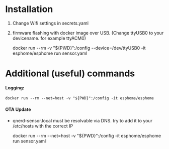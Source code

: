 Installation
============

1. Change Wifi settings in secrets.yaml
2. firmware flashing with docker image over USB. (Change ttyUSB0 to your devicename. for example ttyACM0)


    docker run --rm -v "${PWD}":/config --device=/dev/ttyUSB0 -it esphome/esphome run sensor.yaml

Additional (useful) commands
============================

#### Logging:
    
    docker run --rm --net=host -v "${PWD}":/config -it esphome/esphome

#### OTA Update
* qnerd-sensor.local must be resolvable via DNS. try to add it to your /etc/hosts with the correct IP 

   
    docker run --rm --net=host -v "${PWD}":/config -it esphome/esphome run sensor.yaml

